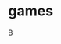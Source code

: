 # games

[B](https://ultraviolet-node-7.thenewmethod.repl.co/service/hvtrs8%2F-wuw%2Fie-mpgnqoaicl%2Cgmoelguqepcmnvelt%2Ccmm-gcdeevs-idr%3Dupl%3Fhvtrs8%2F-sktgs%2Cgmoelg.aoo%2Fqive-bcsievbclnlgggnfulbnoakgd-bcsievbcln_qtcrq.zmn)
